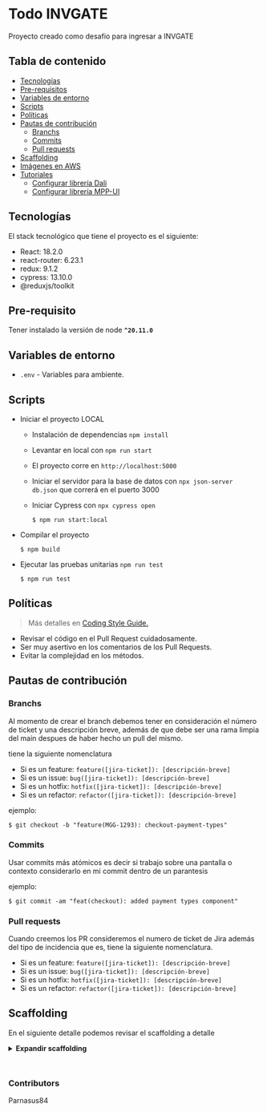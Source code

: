 # Todo INVGATE

Proyecto creado como desafio para ingresar a INVGATE

## Tabla de contenido
  - [Tecnologías](#tecnologías)
  - [Pre-requisitos](#pre-requisitos)
  - [Variables de entorno](#Variables-de-entorno)
  - [Scripts](#scripts)
  - [Políticas](#políticas)
  - [Pautas de contribución](#pautas-de-contribución)
    - [Branchs](#branchs)
    - [Commits](#commits)
    - [Pull requests](#pull-requests)
  - [Scaffolding](#scaffolding)
  - [Imágenes en AWS](#imágenes-en-aws)
  - [Tutoriales](#tutoriales)
    - [Configurar librería Dali](#configurar-librería-dali)
    - [Configurar librería MPP-UI](#configurar-librería-mpp-ui)

## Tecnologías
El stack tecnológico que tiene el proyecto es el siguiente:
* React: 18.2.0
* react-router: 6.23.1
* redux: 9.1.2
* cypress: 13.10.0
* @reduxjs/toolkit


  
## Pre-requisito
Tener instalado la versión de node **`^20.11.0`**

## Variables de entorno
- `.env` - Variables para ambiente.


## Scripts

- Iniciar el proyecto LOCAL

  - Instalación de dependencias `npm install`
  - Levantar en local con `npm run start`
  - El proyecto corre en `http://localhost:5000`
  - Iniciar el servidor para la base de datos con `npx json-server db.json` que correrá en el puerto 3000
  - Iniciar Cypress con `npx cypress open`


    ```
    $ npm run start:local
    ```

- Compilar el proyecto

  ```
  $ npm build
  ```

- Ejecutar las pruebas unitarias `npm run test`

  ```
  $ npm run test
  ```

## Políticas

> Más detalles en [Coding Style Guide.](/coding-styleguide.md)

- Revisar el código en el Pull Request cuidadosamente.
- Ser muy asertivo en los comentarios de los Pull Requests.
- Evitar la complejidad en los métodos.

## Pautas de contribución

### Branchs
Al momento de crear el branch debemos tener en consideración el número de ticket y una descripción breve, además de que debe ser una rama limpia del main despues de haber hecho un pull del mismo.

tiene la siguiente nomenclatura 

- Si es un feature: `feature([jira-ticket]): [descripción-breve]`
- Si es un issue: `bug([jira-ticket]): [descripción-breve]`
- Si es un hotfix: `hotfix([jira-ticket]): [descripción-breve]`
- Si es un refactor: `refactor([jira-ticket]): [descripción-breve]`

ejemplo:
```
$ git checkout -b "feature(MGG-1293): checkout-payment-types"
```

### Commits
Usar commits más atómicos es decir si trabajo sobre una pantalla o contexto considerarlo en mi commit dentro de un parantesis

ejemplo:

```
$ git commit -am "feat(checkout): added payment types component"
```

### Pull requests
Cuando creemos los PR consideremos el numero de ticket de Jira además del tipo de incidencia que es, tiene la siguiente nomenclatura.
- Si es un feature: `feature([jira-ticket]): [descripción-breve]`
- Si es un issue: `bug([jira-ticket]): [descripción-breve]`
- Si es un hotfix: `hotfix([jira-ticket]): [descripción-breve]`
- Si es un refactor: `refactor([jira-ticket]): [descripción-breve]`

## Scaffolding

En el siguiente detalle podemos revisar el scaffolding a detalle

<details>
<summary><b>Expandir scaffolding</b></summary>

```scaffolding
Project/
├─ coverage/
├─ cypress/
├─ node_modules/
├─ public/
│ ├─ favicon.ico
│ ├─ index.html
│ ├─ robots.txt
├─ src/
│ ├─ core/
│ │ ├─ services/
│ │ │ ├─ todo/
│ │ │ │ ├─ todo.service.ts
│ │ │ │ ├─ interfaces/
│ │ │ │ │ ├─ index.ts
│ │ │ │ │ ├─ todo.dto.ts
│ │ │ │ ├─ helpers, converters, config, etc/
│ │ │ │ │ ├─ index.ts
│ │ │ │ ├─ enums/
│ │ │ │ │ ├─ index.ts
│ │ │ │ │ ├─ todo.enum.ts
│ │ │ ├─ index.ts
│ │ ├─ redux/
│ │ │ ├─ todo/
│ │ │ │ ├─ async-thunks/
│ │ │ │ │ ├─ todo-action-1.ts
│ │ │ │ │ ├─ todo-action-2.ts
│ │ │ │ │ ├─ index.ts
│ │ │ │ ├─ constants.ts
│ │ │ │ ├─ index.ts
│ │ │ │ ├─ reducers.ts
│ │ │ │ ├─ selectors.ts
│ │ │ │ ├─ slice.ts
│ │ │ ├─ enhancers.ts
│ │ │ ├─ epics.ts
│ │ │ ├─ index.ts
│ │ │ ├─ middlewares.ts
│ │ │ ├─ reducers.ts
│ │ ├─ model/
│ │ │ ├─ interfaces/
│ │ │ │ ├─ index.ts
│ │ │ │ ├─ todo/
│ │ │ │ │ ├─ index.ts
│ │ │ │ │ ├─ todo.interface.ts
│ │ │ ├─ enums/
│ │ │ │ ├─ todo/
│ │ │ │ │ ├─ index.ts
│ │ │ │ │ ├─ todo.enum.ts
│ │ │ │ ├─ index.ts
│ │ │ ├─ index.ts
│ │ ├─ constants/
│ │ │ ├─ index.ts
│ │ │ ├─ products.ts
│ │ ├─ hooks/
│ │ │ ├─ index.ts
│ │ │ ├─ hook-1.ts
│ │ ├─ contexts/
│ │ │ ├─ index.ts
│ │ │ ├─ context-1.tsx
│ ├─ screens/
│ │ ├─ home/
│ │ │ ├─ index.ts
│ │ │ ├─ todo/
│ │ │ │ ├─ index.ts
│ │ │ │ ├─ todo.tsx
│ │ │ │ ├─ todo.scss
│ │ │ ├─ item-todo/
│ ├─ shared/
│ ├─ http/
│ ├─ assets/
│ ├─ scss/
│ ├─ index.css
│ ├─ index.js
├─ .gitignore
├─ package.json
├─ README.md
```
</details>


``
``

### Contributors
Parnasus84
